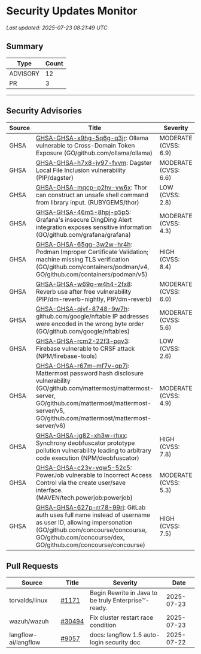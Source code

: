 # Security Updates Monitor

*Last updated: 2025-07-23 08:21:49 UTC*

## Summary
| Type | Count |
|------|-------|
| ADVISORY | 12 |
| PR | 3 |

---

## Security Advisories

| Source | Title | Severity | Date |
|--------|-------|----------|------|
| GHSA | [GHSA-GHSA-x9hg-5q6g-q3jr](https://github.com/advisories/GHSA-x9hg-5q6g-q3jr): Ollama vulnerable to Cross-Domain Token Exposure (GO/github.com/ollama/ollama) | MODERATE (CVSS: 6.9) | 2025-07-22 |
| GHSA | [GHSA-GHSA-h7x8-jv97-fvvm](https://github.com/advisories/GHSA-h7x8-jv97-fvvm): Dagster Local File Inclusion vulnerability (PIP/dagster) | MODERATE (CVSS: 6.6) | 2025-07-22 |
| GHSA | [GHSA-GHSA-mqcp-p2hv-vw6x](https://github.com/advisories/GHSA-mqcp-p2hv-vw6x): Thor can construct an unsafe shell command from library input. (RUBYGEMS/thor) | LOW (CVSS: 2.8) | 2025-07-20 |
| GHSA | [GHSA-GHSA-46m5-8hpj-p5p5](https://github.com/advisories/GHSA-46m5-8hpj-p5p5): Grafana's insecure DingDing Alert integration exposes sensitive information (GO/github.com/grafana/grafana) | MODERATE (CVSS: 4.3) | 2025-07-17 |
| GHSA | [GHSA-GHSA-65gg-3w2w-hr4h](https://github.com/advisories/GHSA-65gg-3w2w-hr4h): Podman Improper Certificate Validation; machine missing TLS verification (GO/github.com/containers/podman/v4, GO/github.com/containers/podman/v5) | HIGH (CVSS: 8.4) | 2025-06-25 |
| GHSA | [GHSA-GHSA-w69q-w4h4-2fx8](https://github.com/advisories/GHSA-w69q-w4h4-2fx8): Reverb use after free vulnerability (PIP/dm-reverb-nightly, PIP/dm-reverb) | MODERATE (CVSS: 6.0) | 2024-09-19 |
| GHSA | [GHSA-GHSA-qjvf-8748-9w7h](https://github.com/advisories/GHSA-qjvf-8748-9w7h): github.com/google/nftable IP addresses were encoded in the wrong byte order (GO/github.com/google/nftables) | MODERATE (CVSS: 5.6) | 2024-07-04 |
| GHSA | [GHSA-GHSA-rcm2-22f3-pqv3](https://github.com/advisories/GHSA-rcm2-22f3-pqv3): Firebase vulnerable to CRSF attack (NPM/firebase-tools) | LOW (CVSS: 2.6) | 2024-05-02 |
| GHSA | [GHSA-GHSA-r67m-mf7v-qp7j](https://github.com/advisories/GHSA-r67m-mf7v-qp7j): Mattermost password hash disclosure vulnerability (GO/github.com/mattermost/mattermost-server, GO/github.com/mattermost/mattermost-server/v5, GO/github.com/mattermost/mattermost-server/v6) | MODERATE (CVSS: 4.9) | 2023-11-06 |
| GHSA | [GHSA-GHSA-jg82-xh3w-rhxx](https://github.com/advisories/GHSA-jg82-xh3w-rhxx): Synchrony deobfuscator prototype pollution vulnerability leading to arbitrary code execution (NPM/deobfuscator) | HIGH (CVSS: 7.8) | 2023-10-18 |
| GHSA | [GHSA-GHSA-c23v-vqw5-52c5](https://github.com/advisories/GHSA-c23v-vqw5-52c5): PowerJob vulnerable to Incorrect Access Control via the create user/save interface. (MAVEN/tech.powerjob:powerjob) | MODERATE (CVSS: 5.3) | 2023-04-19 |
| GHSA | [GHSA-GHSA-627p-rr78-99rj](https://github.com/advisories/GHSA-627p-rr78-99rj): GitLab auth uses full name instead of username as user ID, allowing impersonation (GO/github.com/concourse/concourse, GO/github.com/concourse/dex, GO/github.com/concourse/concourse) | HIGH (CVSS: 7.5) | 2021-12-20 |

## Pull Requests

| Source | Title | Severity | Date |
|--------|-------|----------|------|
| torvalds/linux | [#1171](https://github.com/torvalds/linux/pull/1171) | Begin Rewrite in Java to be truly Enterprise:tm:-ready. | 2025-07-23 |
| wazuh/wazuh | [#30494](https://github.com/wazuh/wazuh/pull/30494) | Fix cluster restart race condition | 2025-07-23 |
| langflow-ai/langflow | [#9057](https://github.com/langflow-ai/langflow/pull/9057) | docs: langflow 1.5 auto-login security doc | 2025-07-22 |

